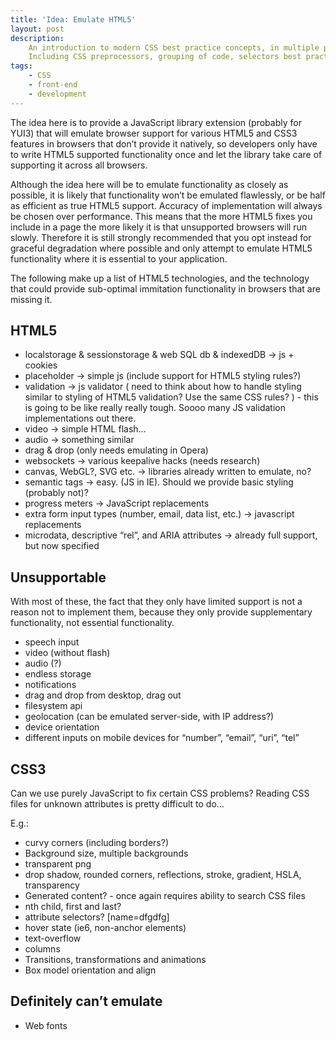```yaml
---
title: 'Idea: Emulate HTML5'
layout: post
description:
    An introduction to modern CSS best practice concepts, in multiple parts.
    Including CSS preprocessors, grouping of code, selectors best practice (don't use IDs)
tags:
    - CSS
    - front-end
    - development
---
```


The idea here is to provide a JavaScript library extension (probably for YUI3) that will emulate
browser support for various HTML5 and CSS3 features in browsers that don’t provide it natively,
so developers only have to write HTML5 supported functionality once and let the library take
care of supporting it across all browsers.

Although the idea here will be to emulate functionality as closely as possible, it is likely that
functionality won’t be emulated flawlessly, or be half as efficient as true HTML5 support.
Accuracy of implementation will always be chosen over performance. This means that the more HTML5
fixes you include in a page the more likely it is that unsupported browsers will run slowly.
Therefore it is still strongly recommended that you opt instead for graceful degradation where
possible and only attempt to emulate HTML5 functionality where it is essential to your application.

The following make up a list of HTML5 technologies, and the technology that could provide
sub-optimal immitation functionality in browsers that are missing it.

HTML5
---

 - localstorage & sessionstorage & web SQL db & indexedDB -> js + cookies
 - placeholder -> simple js (include support for HTML5 styling rules?)
 - validation -> js validator ( need to think about how to handle styling similar to styling of HTML5
   validation? Use the same CSS rules? ) - this is going to be like really really tough. Soooo many JS
   validation implementations out there.
 - video -> simple HTML flash…
 - audio -> something similar
 - drag & drop (only needs emulating in Opera)
 - websockets -> various keepalive hacks (needs research)
 - canvas, WebGL?, SVG etc. -> libraries already written to emulate, no?
 - semantic tags -> easy. (JS in IE). Should we provide basic styling (probably not)?
 - progress meters -> JavaScript replacements
 - extra form input types (number, email, data list, etc.) -> javascript replacements
 - microdata, descriptive “rel”, and ARIA attributes -> already full support, but now specified

Unsupportable
---

With most of these, the fact that they only have limited support is not a reason not to implement them,
because they only provide supplementary functionality, not essential functionality.

 - speech input
 - video (without flash)
 - audio (?)
 - endless storage
 - notifications
 - drag and drop from desktop, drag out
 - filesystem api
 - geolocation (can be emulated server-side, with IP address?)
 - device orientation
 - different inputs on mobile devices for “number”, “email”, “uri”, “tel”

CSS3
---

Can we use purely JavaScript to fix certain CSS problems? Reading CSS files for unknown attributes is
pretty difficult to do…

E.g.:

 - curvy corners (including borders?)
 - Background size, multiple backgrounds
 - transparent png
 - drop shadow, rounded corners, reflections, stroke, gradient, HSLA, transparency
 - Generated content? - once again requires ability to search CSS files
 - nth child, first and last?
 - attribute selectors? [name=dfgdfg]
 - hover state (ie6, non-anchor elements)
 - text-overflow
 - columns
 - Transitions, transformations and animations
 - Box model orientation and align

Definitely can’t emulate
---

 - Web fonts
